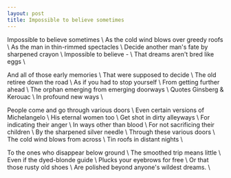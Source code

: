 ```yaml
---
layout: post
title: Impossible to believe sometimes
---
```


Impossible to believe sometimes \\
As the cold wind blows over greedy roofs \\
As the man in thin-rimmed spectacles \\
Decide another man's fate by sharpened crayon \\
Impossible to believe - \\
That dreams aren't bred like eggs \\

And all of those early memories \\
That were supposed to decide \\
The old retiree down the road \\
As if you had to stop yourself \\
From getting further ahead \\
The orphan emerging from emerging doorways \\
Quotes Ginsberg & Kerouac \\
In profound new ways \\

People come and go through various doors \\
Even certain versions of Michelangelo \\
His eternal women too \\
Get shot in dirty alleyways \\
For indicating their anger \\
In ways other than blood \\
For not sacrificing their children \\
By the sharpened silver needle \\
Through these various doors \\
The cold wind blows from across \\
Tin roofs in distant nights \\

To the ones who disappear below ground \\
The smoothed trip means little \\
Even if the dyed-blonde guide \\
Plucks your eyebrows for free \\
Or that those rusty old shoes \\
Are polished beyond anyone's wildest dreams. \\
